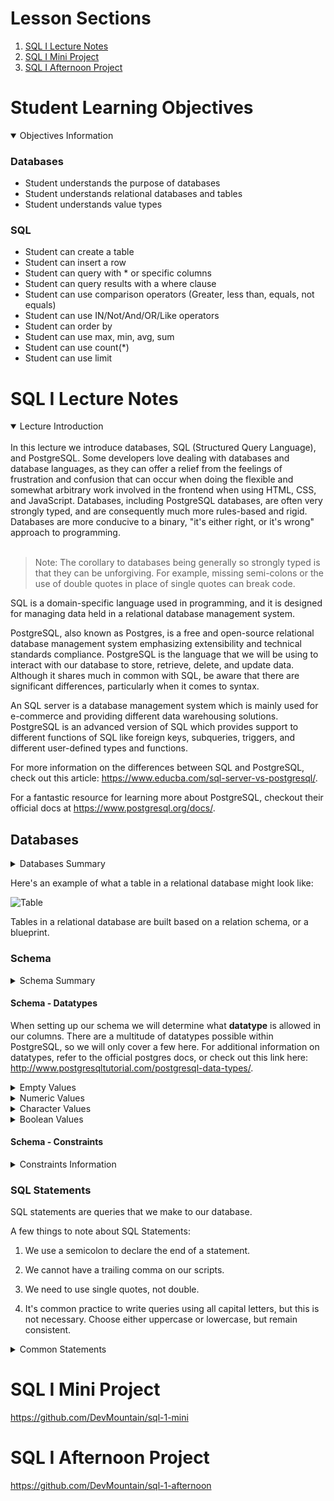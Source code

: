 # Lesson Sections

1. [SQL I Lecture Notes](#sql-i-lecture-notes)
1. [SQL I Mini Project](#sql-i-mini-project)
1. [SQL I Afternoon Project](#sql-i-afternoon-project)

 # Student Learning Objectives 
<details open>
 <summary>Objectives Information</summary>

### Databases

* Student understands the purpose of databases
* Student understands relational databases and tables
* Student understands value types

### SQL

* Student can create a table
* Student can insert a row
* Student can query with * or specific columns
* Student can query results with a where clause
* Student can use comparison operators (Greater, less than, equals, not equals)
* Student can use IN/Not/And/OR/Like operators
* Student can order by
* Student can use max, min, avg, sum
* Student can use count(*)
* Student can use limit
</details>

# SQL I Lecture Notes
<details open>
 <summary>Lecture Introduction</summary>
 <br/>
In this lecture we introduce databases, SQL (Structured Query Language), and PostgreSQL. Some developers love dealing with databases and database languages, as they can offer a relief from the feelings of frustration and confusion that can occur when doing the flexible and somewhat arbitrary work involved in the frontend when using HTML, CSS, and JavaScript.  Databases, including PostgreSQL databases, are often very strongly typed, and are consequently much more rules-based and rigid. Databases are more conducive to a binary, "it's either right, or it's wrong" approach to programming. 
<br/>
 <br/>

>Note: The corollary to databases being generally so strongly typed is that they can be unforgiving. For example, missing semi-colons or the use of double quotes in place of single quotes can break code.  

SQL is a domain-specific language used in programming, and it is designed for managing data held in a relational database management system. 

PostgreSQL, also known as Postgres, is a free and open-source relational database management system emphasizing extensibility and technical standards compliance. PostgreSQL is the language that we will be using to interact with our database to store, retrieve, delete, and update data. Although it shares much in common with SQL, be aware that there are significant differences, particularly when it comes to syntax. 

An SQL server is a database management system which is mainly used for e-commerce and providing different data warehousing solutions. PostgreSQL is an advanced version of SQL which provides support to different functions of SQL like foreign keys, subqueries, triggers, and different user-defined types and functions.

For more information on the differences between SQL and PostgreSQL, check out this article: https://www.educba.com/sql-server-vs-postgresql/.

For a fantastic resource for learning more about PostgreSQL, checkout their official docs at https://www.postgresql.org/docs/. 
</details>

## Databases
<details>
 <summary>Databases Summary</summary>
 <br/>
 
A database is an organized collection of data, generally stored and accessed electronically from a computer system. Where databases are more complex, they are often developed using formal design and modeling techniques.

The database management system (DBMS) is the software that interacts with end users, applications, and the database itself to capture and analyze the data. The DBMS software additionally encompasses the core facilities provided to administer the database. The sum total of the database, the DBMS and the associated applications can be referred to as a "database system". Often the term "database" is also used to loosely refer to any of the DBMS, the database system or an application associated with the database.

PostgreSQL is a **relational database**. A relational database is organized based on the "relational model of data." This model organizes data into one or more tables (or “relations”) of rows and columns, with a unique key for each row. Usually, each entity type--or resource--that is described in a relational database has its own table with the rows representing instances of that type of entity, and the columns representing values attributed to that instance. Since each row in a table has its own unique key, rows in a table can be linked to rows in other tables by storing the unique key of the row to which it should be linked (where such unique key is known as a “foreign key”). Data relationships of arbitrary complexity can be represented using the simple set of concepts present in relational databases.

To put it simply, relational databases look like Excel spreadsheets, and they work by relating and referencing rows and columns from one table to another.

Virtually all relational database systems use SQL (Structured Query Language) as the basic language for querying and maintaining the database, and relational databases are extremely popular. The reasons for the dominance of relational databases are: simplicity, robustness, flexibility, performance, scalability and compatibility in managing generic data.

A NoSQL database, or **non-relational database**, provides a mechanism for storage and retrieval of data that is modeled in means other than the tabular relations used in relational databases.
</details>

Here's an example of what a table in a relational database might look like:

![Table](images/table.png)

Tables in a relational database are built based on a relation schema, or a blueprint. 

### Schema
<details>
 <summary>Schema Summary</summary>
 <br/>
 
A **database schema** is a blueprint for how a database is structured. Put another way, a database schema is the skeleton structure that represents the logical view of the entire database. It defines how the data is organized and how the relations among them are associated. A database schema contains a collection of relation schemas for a whole database.

A **relation schema** is the logical definition of a table--it defines what the name of a table is, and what the name and datatype of each column is.

For a useful tool for creating database schemas, check out https://dbdiagram.io/home. 

A relation schema for the table above might look similar to this:

```sql
CREATE TABLE instructors (
    id INTEGER PRIMARY KEY,
    name TEXT,
    age INTEGER,
    country TEXT
);
```

In the code above, we are creating an instructors table, and specifying which datatypes are allowed to be inserted into specified columns of the table.

</details>

#### Schema - Datatypes

When setting up our schema we will determine what **datatype** is allowed in our columns. There are a multitude of datatypes possible within PostgreSQL, so we will only cover a few here. For additional information on datatypes, refer to the official postgres docs, or check out this link here: http://www.postgresqltutorial.com/postgresql-data-types/.

<details>
 <summary>Empty Values</summary>

`Null` - This data type means an empty value.
</details>

<details>
 <summary>Numeric Values</summary>

`Integer` - This data type will define a round number.

`Decimal` - This data type can have unlimited decimal values.

`Float` - This data type can have values up to 15 decimal places.

`Serial` - This data type is an incrementing integer, usally used along with the `Primary Key` constraint in order to establish a unique identifier for a row in a table.
</details>

<details>
 <summary>Character Values</summary>

`Text` - This data type allows you to enter unlimited characters as a string.

`Varchar(n)` - This data type and its corresponding parameter enable you to limit the number of characters inserted as a string.
</details>

<details>
 <summary>Boolean Values</summary>

`Boolean` - This data type is either true or false. 
</details>

#### Schema - Constraints 
<details>
 <summary>Constraints Information</summary>
 
Constraints are the rules enforced on data columns on table. These are used to prevent invalid data from being entered into the database. This ensures the accuracy and reliability of the data in the database.

Constraints could be column level or table level. Column level constraints are applied only to one column whereas table level constraints are applied to the whole table. Defining a data type for a column is a constraint in itself. For example, a column of type DATE constrains the column to valid dates.

The following are commonly used constraints available in PostgreSQL.

* NOT NULL Constraint − Ensures that a column cannot have NULL value.

* UNIQUE Constraint − Ensures that all values in a column are different.

* PRIMARY Key − Uniquely identifies each row/record in a database table.

* FOREIGN Key − Constrains data based on columns in other tables.

* CHECK Constraint − The CHECK constraint ensures that all values in a column satisfy certain conditions.

* EXCLUSION Constraint − The EXCLUDE constraint ensures that if any two rows are compared on the specified column(s) or expression(s) using the specified operator(s), not all of these comparisons will return TRUE.


Example of NOT NULL Constraint: 

```sql
CREATE TABLE COMPANY4(
   ID INT PRIMARY KEY     NOT NULL,
   NAME           TEXT    NOT NULL,
   AGE            INT     NOT NULL,
   ADDRESS        CHAR(50),
   SALARY         REAL
);
```
</details>

### SQL Statements

SQL statements are queries that we make to our database.

A few things to note about SQL Statements:

1. We use a semicolon to declare the end of a statement.

2. We cannot have a trailing comma on our scripts. 

3. We need to use single quotes, not double.

4. It's common practice to write queries using all capital letters, but this is not necessary. Choose either uppercase or lowercase, but remain consistent. 

<details>
 <summary>Common Statements</summary>
<br/>
<details>
 <summary>Insert Statement</summary>

We can use `insert statements` to add data into our tables. The syntax for an insert statement looks like the following:

```sql
INSERT INTO instructors
(name, age, country)
VALUES
('Zach', 26, 'USA');
```

Above, we are adding a person into the database table instructors. Insert statements begin with the `INSERT INTO` keyword followed by the name of the table we are inserting data into. Then, in parentheses, we select the column names we would like to add to. We then use the `VALUES` keyword, followed by another pair of parentheses to include the specific data we would like to insert into the corresponding columns.

> Note: It's import that the data in the VALUES parentheses line up with the column order specified. 

</details>

<details>
 <summary>Select Statement</summary>

`Select` statements are used to query our database for information. The structure for a `select` statement looks like the following.


```sql
SELECT name
FROM instructors;
```

```sql
SELECT *
FROM instructors;
```

Above, we declare two select statements using the `SELECT` keyword. Both are followed by the column name that we want to select data from, and then by the `FROM` keyword and the table we would like to select from . In the second select, we use an asterisk as a means of selecting all the data from every column of the instructors table. This is known as the universal, asterisk, or splat selector. 


##### WHERE CLAUSE

We can use a `where clause` to add a filter to our select statements.

```sql
SELECT *
FROM instructors
WHERE name = 'Zach';
```

###### Comparison Operators

Operators can be combined with the `WHERE` clause for greater specificity. 

`>` - Greater than.

```sql
SELECT *
FROM instructors
WHERE id > 2;
```

`<` - Less than.

```sql
SELECT *
FROM instructors
WHERE id < 2;
```

`>=` - Greater than or equal to.

```sql
SELECT *
FROM instructors
WHERE id >= 2;
```

`<=` - Less than or equal to.

```sql
SELECT *
FROM instructors
WHERE id <= 2;
```

`!=` - Does not equal.

```sql
SELECT *
FROM instructors
WHERE id != 2;
```

###### Logical Operators

`AND` - Check for multiple conditions to be true.

```sql
SELECT *
FROM instructors
WHERE id != 2
AND id < 3;
```

`OR` - Check for only one of multiple conditions to be true.

```sql
SELECT *
FROM instructors
WHERE name = 'Zach'
OR id = 2;
```

###### Null and Not Null

`IS NULL` - Checks for a value to be null.

```sql
SELECT *
FROM instructors
WHERE name IS NULL;
```

`IS NOT NULL` - Checks for a value NOT to be null.

```sql
SELECT *
FROM instructors
WHERE name IS NOT NULL;
```

###### IN Condition

`IN` - This is used as shorthand syntax to act as multiple `OR` conditions.

```sql
SELECT *
FROM instructors
WHERE name IN ('Zach', 'Matt', 'Josh');
```

If we didn't use the `IN` key word, our statement would look like this

```sql
SELECT *
FROM instructors
WHERE name = 'Zach'
OR name = 'Matt'
OR name = 'Josh';
```

###### BETWEEN Condition

`BETWEEN` - This is used to retrieve values in between a range.

```sql
SELECT *
FROM instructors
WHERE id BETWEEN 1 AND 3;
```

##### LIMIT

The `LIMIT` clause restricts the number of rows returned by a select statement.

```sql
SELECT *
FROM instructors
LIMIT 2;
```

This would return the first two rows of data from the instructors table.

##### ORDER BY

`ORDER BY` - This clause will sort the records in our result. This clause can only be used in select statements.

```sql
SELECT *
FROM instructors
ORDER BY id;
```

They `ORDER BY` clause will organize results in ascending order by default.

###### ASC

`ASC` is the keyword we can use with `ORDER BY` to organize by ascending order by the column type specified.


```sql
SELECT *
FROM instructors
ORDER BY id ASC;
```

###### DESC

`DESC` is the keyword we can use with order by to sort our records in the result in descending order.


```sql
SELECT *
FROM instructors
ORDER BY id DESC;
```
</details>

<details>
 <summary>SQL Functions</summary>

There are "functions" that we can use with PostgreSQL. This will usually handle some sort of mathematical logic for us.

`count()` - This returns the count of an expression.

```sql
SELECT count(id)
FROM instructors;
```

> It's important to note that `count` does not count null values. Pass in the `*` to account for all rows.

`min()` - This returns the minimum value of an expression.

```sql
SELECT min(age)
FROM instructors;
```

Above, we are finding the youngest instructor.

`max()` - This returns the maximum value of an expression.

```sql
SELECT max(age)
FROM instructors;
```

Above, we are returning the oldest instructor.

`sum()` - This returns the summed value of an expression.

```sql
SELECT sum(age)
FROM instructors;
```

Above, we now have the sum of the ages for all the instructors.

`avg()` - This function returns the average value of an expression.

```sql
SELECT avg(age)
FROM instructors;
```

Above, we have found the average age of the instructors.
</details>

<details>
 <summary>Update Statements</summary>

We can update our data inside of a database by using an `update statement`.

```sql
UPDATE instructors
SET name = 'Joseph'
WHERE id = 2;
```

Above, we have just updated the name for the user with the id of 2. We first use the `UPDATE` keyword followed by the name of the table we are updating. Then we `SET` the name to "Chris" where the user id equals 2.

</details>

<details>
 <summary>Delete Statements</summary>

We can remove or destroy data from our databased by using a `delete statement`.

```sql
DELETE FROM instructors
WHERE id = 2;
```

We first declare the `DELETE FROM` clause, and then declare the table we want to remove data from. We then choose the id of the instructor we want to remove.

> Make sure to add the where clause or the statement will remove everything in the table! SQL is unforgiving. That's why it's common practice to make sure you have an init.sql, and a seeds.sql file that is regularly updated. 
</details>

<details>
 <summary>Dropping A Table</summary>

We can also drop our tables when we need to remove them. Be careful doing this, because we can not restore tables that have been dropped. Once again, SQL is unforgiving. 

```sql
DROP TABLE instructors;
```
</details>
</details>

# SQL I Mini Project

https://github.com/DevMountain/sql-1-mini

# SQL I Afternoon Project

https://github.com/DevMountain/sql-1-afternoon
